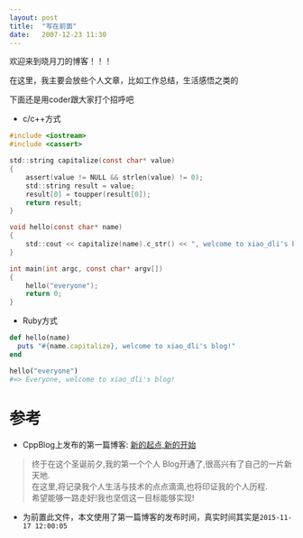 ```yaml
---
layout: post
title:  "写在前面"
date:   2007-12-23 11:30
---
```


欢迎来到晓月刀的博客！！！

<!-- More -->

在这里，我主要会放些个人文章，比如工作总结，生活感悟之类的

下面还是用coder跟大家打个招呼吧

* c/c++方式

```c
#include <iostream>
#include <cassert>

std::string capitalize(const char* value)
{
    assert(value != NULL && strlen(value) != 0);
    std::string result = value;
    result[0] = toupper(result[0]);
    return result;
}

void hello(const char* name)
{
    std::cout << capitalize(name).c_str() << ", welcome to xiao_dli's blog!";
}

int main(int argc, const char* argv[])
{
    hello("everyone");
    return 0;
}
```
* Ruby方式

```ruby
def hello(name)
  puts "#{name.capitalize}, welcome to xiao_dli's blog!"
end

hello("everyone")
#=> Everyone, welcome to xiao_dli's blog!
```

# 参考
* CppBlog上发布的第一篇博客: [新的起点,新的开始](http://www.cppblog.com/ietj/archive/2007/12/23/39341.html)   
> 终于在这个圣诞前夕,我的第一个个人 Blog开通了,很高兴有了自己的一片新天地.  
> 在这里,将记录我个人生活与技术的点点滴滴,也将印证我的个人历程.  
> 希望能够一路走好!我也坚信这一目标能够实现!  

* 为前置此文件，本文使用了第一篇博客的发布时间，真实时间其实是`2015-11-17 12:00:05` 
